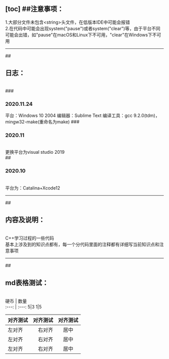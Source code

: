 [toc]
##注意事项：  
---
1.大部分文件未包含&lt;string&gt;头文件，在低版本IDE中可能会报错  
2.在代码中可能会出现system("pause")或者system("clear")等，由于平台不同可能会出错，如"pause"在macOS和Linux下不可用，"clear"在Windows下不可用  

---  
##<h2>日志：</h2>  
###<h3>2020.11.24</h3>
平台：Windows 10 2004
编辑器：Sublime Text
编译工具：gcc 9.2.0(tdm)，mingw32-make(重命名为make)
###<h3>2020.11</h3>  
更换平台为visual studio 2019  
##<h3>2020.10</h3>  
平台为：Catalina+Xcode12  
  
---
##<h2>内容及说明：</h2>  
C++学习过程的一些代码  
基本上涉及到的知识点都有，每一个分代码里面的注释都有详细写当前知识点和注意事项  
 
---  
##<h2>
md表格测试：</h2>  
硬币 | 数量  
:---: | :---:
5|3
1|5

对齐测试|对齐测试|对齐测试
---|---:|:---:
左对齐|右对齐|居中
左对齐|右对齐|居中
左对齐|右对齐|居中


